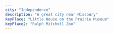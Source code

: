```yaml
---
city: "Independence"
description: "A great city near Missoury"
keyPlace: "Little House on the Prairie Museum"
keyPlace2: "Ralph Mitchell Zoo"
---
```

